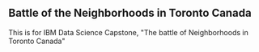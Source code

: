 ## Battle of the Neighborhoods in Toronto Canada
This is for IBM Data Science Capstone, "The battle of Neighborhoods in Toronto Canada"
